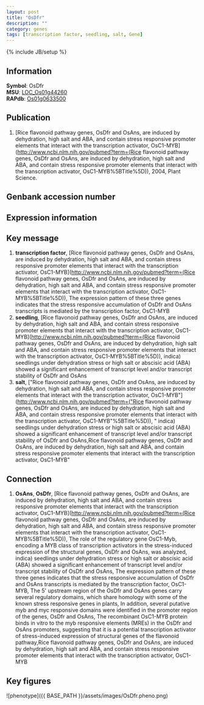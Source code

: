 ```yaml
---
layout: post
title: "OsDfr"
description: ""
category: genes
tags: [transcription factor, seedling, salt, Gene]
---
```

{% include JB/setup %}

## Information
__Symbol__: OsDfr  
__MSU__: [LOC_Os01g44260](http://rice.plantbiology.msu.edu/cgi-bin/ORF_infopage.cgi?orf=LOC_Os01g44260)  
__RAPdb__: [Os01g0633500](http://rapdb.dna.affrc.go.jp/viewer/gbrowse_details/irgsp1?name=Os01g0633500)  

## Publication
1. [Rice flavonoid pathway genes, OsDfr and OsAns, are induced by dehydration, high salt and ABA, and contain stress responsive promoter elements that interact with the transcription activator, OsC1-MYB](http://www.ncbi.nlm.nih.gov/pubmed?term=(Rice flavonoid pathway genes, OsDfr and OsAns, are induced by dehydration, high salt and ABA, and contain stress responsive promoter elements that interact with the transcription activator, OsC1-MYB%5BTitle%5D)), 2004, Plant Science.

## Genbank accession number

## Expression information

## Key message
1. __transcription factor__, [Rice flavonoid pathway genes, OsDfr and OsAns, are induced by dehydration, high salt and ABA, and contain stress responsive promoter elements that interact with the transcription activator, OsC1-MYB](http://www.ncbi.nlm.nih.gov/pubmed?term=(Rice flavonoid pathway genes, OsDfr and OsAns, are induced by dehydration, high salt and ABA, and contain stress responsive promoter elements that interact with the transcription activator, OsC1-MYB%5BTitle%5D)),  The expression pattern of these three genes indicates that the stress responsive accumulation of OsDfr and OsAns transcripts is mediated by the transcription factor, OsC1-MYB
2. __seedling__, [Rice flavonoid pathway genes, OsDfr and OsAns, are induced by dehydration, high salt and ABA, and contain stress responsive promoter elements that interact with the transcription activator, OsC1-MYB](http://www.ncbi.nlm.nih.gov/pubmed?term=(Rice flavonoid pathway genes, OsDfr and OsAns, are induced by dehydration, high salt and ABA, and contain stress responsive promoter elements that interact with the transcription activator, OsC1-MYB%5BTitle%5D)),  indica) seedlings under dehydration stress or high salt or abscisic acid (ABA) showed a significant enhancement of transcript level and/or transcript stability of OsDfr and OsAns
3. __salt__, ["Rice flavonoid pathway genes, OsDfr and OsAns, are induced by dehydration, high salt and ABA, and contain stress responsive promoter elements that interact with the transcription activator, OsC1-MYB"](http://www.ncbi.nlm.nih.gov/pubmed?term=("Rice flavonoid pathway genes, OsDfr and OsAns, are induced by dehydration, high salt and ABA, and contain stress responsive promoter elements that interact with the transcription activator, OsC1-MYB"%5BTitle%5D)), " indica) seedlings under dehydration stress or high salt or abscisic acid (ABA) showed a significant enhancement of transcript level and/or transcript stability of OsDfr and OsAns,Rice flavonoid pathway genes, OsDfr and OsAns, are induced by dehydration, high salt and ABA, and contain stress responsive promoter elements that interact with the transcription activator, OsC1-MYB"

## Connection
1. __OsAns__, __OsDfr__, [Rice flavonoid pathway genes, OsDfr and OsAns, are induced by dehydration, high salt and ABA, and contain stress responsive promoter elements that interact with the transcription activator, OsC1-MYB](http://www.ncbi.nlm.nih.gov/pubmed?term=(Rice flavonoid pathway genes, OsDfr and OsAns, are induced by dehydration, high salt and ABA, and contain stress responsive promoter elements that interact with the transcription activator, OsC1-MYB%5BTitle%5D)),  The role of the regulatory gene OsC1-Myb, encoding a MYB class of transcription activators in the stress-induced expression of the structural genes, OsDfr and OsAns, was analyzed, indica) seedlings under dehydration stress or high salt or abscisic acid (ABA) showed a significant enhancement of transcript level and/or transcript stability of OsDfr and OsAns, The expression pattern of these three genes indicates that the stress responsive accumulation of OsDfr and OsAns transcripts is mediated by the transcription factor, OsC1-MYB, The 5' upstream region of the OsDfr and OsAns genes carry several regulatory domains, which share homology with some of the known stress responsive genes in plants, In addition, several putative myb and myc responsive domains were identified in the promoter region of the genes, OsDfr and OsAns, The recombinant OsC1-MYB protein binds in vitro to the myb responsive elements (MREs) in the OsDfr and OsAns promoters, suggesting that it is a potential transcription activator of stress-induced expression of structural genes of the flavonoid pathway,Rice flavonoid pathway genes, OsDfr and OsAns, are induced by dehydration, high salt and ABA, and contain stress responsive promoter elements that interact with the transcription activator, OsC1-MYB

## Key figures
![phenotype]({{ BASE_PATH }}/assets/images/OsDfr.pheno.png)


